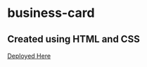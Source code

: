 # business-card
## Created using HTML and CSS
[Deployed Here](https://hilarious-daffodil-4d3822.netlify.app/)
